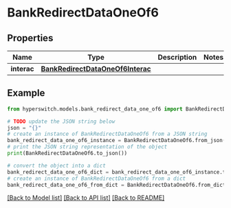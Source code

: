 # BankRedirectDataOneOf6


## Properties

Name | Type | Description | Notes
------------ | ------------- | ------------- | -------------
**interac** | [**BankRedirectDataOneOf6Interac**](BankRedirectDataOneOf6Interac.md) |  | 

## Example

```python
from hyperswitch.models.bank_redirect_data_one_of6 import BankRedirectDataOneOf6

# TODO update the JSON string below
json = "{}"
# create an instance of BankRedirectDataOneOf6 from a JSON string
bank_redirect_data_one_of6_instance = BankRedirectDataOneOf6.from_json(json)
# print the JSON string representation of the object
print(BankRedirectDataOneOf6.to_json())

# convert the object into a dict
bank_redirect_data_one_of6_dict = bank_redirect_data_one_of6_instance.to_dict()
# create an instance of BankRedirectDataOneOf6 from a dict
bank_redirect_data_one_of6_from_dict = BankRedirectDataOneOf6.from_dict(bank_redirect_data_one_of6_dict)
```
[[Back to Model list]](../README.md#documentation-for-models) [[Back to API list]](../README.md#documentation-for-api-endpoints) [[Back to README]](../README.md)


